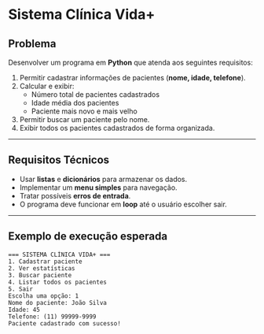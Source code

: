 # Sistema Clínica Vida+

## Problema
Desenvolver um programa em **Python** que atenda aos seguintes requisitos:

1. Permitir cadastrar informações de pacientes (**nome, idade, telefone**).  
2. Calcular e exibir:
   - Número total de pacientes cadastrados  
   - Idade média dos pacientes  
   - Paciente mais novo e mais velho  
3. Permitir buscar um paciente pelo nome.  
4. Exibir todos os pacientes cadastrados de forma organizada.  

---

## Requisitos Técnicos
- Usar **listas** e **dicionários** para armazenar os dados.  
- Implementar um **menu simples** para navegação.  
- Tratar possíveis **erros de entrada**.  
- O programa deve funcionar em **loop** até o usuário escolher sair.  

---

## Exemplo de execução esperada
```text
=== SISTEMA CLÍNICA VIDA+ ===
1. Cadastrar paciente
2. Ver estatísticas
3. Buscar paciente
4. Listar todos os pacientes
5. Sair
Escolha uma opção: 1
Nome do paciente: João Silva
Idade: 45
Telefone: (11) 99999-9999
Paciente cadastrado com sucesso!

